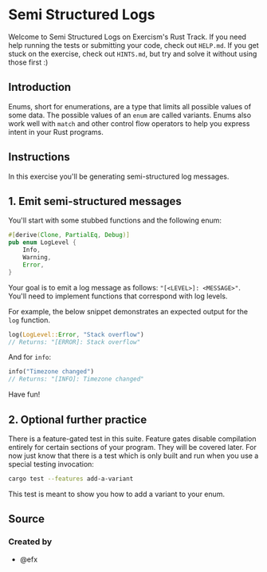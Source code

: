 # Semi Structured Logs

Welcome to Semi Structured Logs on Exercism's Rust Track.
If you need help running the tests or submitting your code, check out `HELP.md`.
If you get stuck on the exercise, check out `HINTS.md`, but try and solve it
without using those first :)

## Introduction

Enums, short for enumerations, are a type that limits all possible values of
some data. The possible values of an `enum` are called variants. Enums also work
well with `match` and other control flow operators to help you express intent in
your Rust programs.

## Instructions

In this exercise you'll be generating semi-structured log messages.

## 1. Emit semi-structured messages

You'll start with some stubbed functions and the following enum:

```rust
#[derive(Clone, PartialEq, Debug)]
pub enum LogLevel {
    Info,
    Warning,
    Error,
}
```

Your goal is to emit a log message as follows: `"[<LEVEL>]: <MESSAGE>"`.
You'll need to implement functions that correspond with log levels.

For example, the below snippet demonstrates an expected output for the `log`
function.

```rust
log(LogLevel::Error, "Stack overflow")
// Returns: "[ERROR]: Stack overflow"
```

And for `info`:

```rust
info("Timezone changed")
// Returns: "[INFO]: Timezone changed"
```

Have fun!

## 2. Optional further practice

There is a feature-gated test in this suite.
Feature gates disable compilation entirely for certain sections of your program.
They will be covered later.
For now just know that there is a test which is only built and run when you use
a special testing invocation:

```sh
cargo test --features add-a-variant
```

This test is meant to show you how to add a variant to your enum.

## Source

### Created by

- @efx
